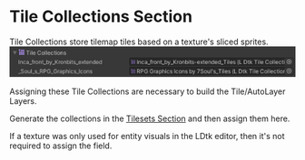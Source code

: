 # Tile Collections Section
Tile Collections store tilemap tiles based on a texture's sliced sprites.  
![Section](../../images/unity/inspector/TileCollections.png)

Assigning these Tile Collections are necessary to build the Tile/AutoLayer Layers.

Generate the collections in the [Tilesets Section](Tilesets.md) and then assign them here. 

If a texture was only used for entity visuals in the LDtk editor, then it's not required to assign the field.  


